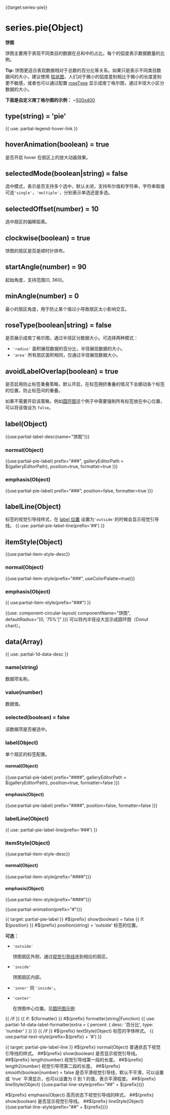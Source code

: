 {{target:series-pie}}

# series.pie(Object)

**饼图**

饼图主要用于表现不同类目的数据在总和中的占比。每个的弧度表示数据数量的比例。

**Tip:** 饼图更适合表现数据相对于总数的百分比等关系。如果只是表示不同类目数据间的大小，建议使用 [柱状图](bar)，人们对于微小的弧度差别相比于微小的长度差别更不敏感，或者也可以通过配置 [roseType](~series-pie.roseType) 显示成南丁格尔图，通过半径大小区分数据的大小。

**下面是自定义南丁格尔图的示例：**
~[500x400](${galleryViewPath}pie-custom&edit=1&reset=1)

## type(string) = 'pie'

{{ use: partial-legend-hover-link }}

## hoverAnimation(boolean) = true
是否开启 hover 在扇区上的放大动画效果。

## selectedMode(boolean|string) = false
选中模式，表示是否支持多个选中，默认关闭，支持布尔值和字符串，字符串取值可选`'single'`，`'multiple'`，分别表示单选还是多选。

## selectedOffset(number) = 10
选中扇区的偏移距离。

## clockwise(boolean) = true
饼图的扇区是否是顺时针排布。

## startAngle(number) = 90
起始角度，支持范围[0, 360]。

## minAngle(number) = 0
最小的扇区角度，用于防止某个值过小导致扇区太小影响交互。

## roseType(boolean|string) = false
是否展示成南丁格尔图，通过半径区分数据大小。可选择两种模式：

+ `'radius'` 面积展现数据的百分比，半径展现数据的大小。
+ `'area'` 所有扇区面积相同，仅通过半径展现数据大小。

## avoidLabelOverlap(boolean) = true
是否启用防止标签重叠策略，默认开启，在标签拥挤重叠的情况下会挪动各个标签的位置，防止标签间的重叠。

如果不需要开启该策略，例如[圆环图](${galleryEditorPath}pie-doughnut)这个例子中需要强制所有标签放在中心位置，可以将该值设为 `false`。

## label(Object)
{{use:partial-label-desc(name="饼图")}}
### normal(Object)
{{use:partial-pie-label(
    prefix="###",
    galleryEditorPath = ${galleryEditorPath},
    position=true,
    formatter=true
)}}
### emphasis(Object)
{{use:partial-pie-label(
    prefix="###",
    position=false,
    formatter=true
)}}

## labelLine(Object)
标签的视觉引导线样式，在 [label 位置](~series-pie.label.normal.position) 设置为`'outside'`的时候会显示视觉引导线。
{{ use: partial-pie-label-line(prefix='##') }}

## itemStyle(Object)
{{use:partial-item-style-desc}}
### normal(Object)
{{use:partial-item-style(prefix="###", useColorPalatte=true)}}
### emphasis(Object)
{{ use:partial-item-style(prefix="###") }}

{{use: component-circular-layout(
    componentName="饼图",
    defaultRadius="[0, '75%']"
)}}
可以将内半径设大显示成圆环图（Donut chart）。

## data(Array)
{{ use: partial-1d-data-desc }}
### name(string)
数据项名称。
### value(number)
数据值。
### selected(boolean) = false
该数据项是否被选中。

### label(Object)
单个扇区的标签配置。
#### normal(Object)
{{use:partial-pie-label(
    prefix="####",
    galleryEditorPath = ${galleryEditorPath},
    position=true,
    formatter=false
)}}
#### emphasis(Object)
{{use:partial-pie-label(
    prefix="####",
    position=false,
    formatter=false
)}}

### labelLine(Object)
{{ use: partial-pie-label-line(prefix='###') }}

### itemStyle(Object)
{{use:partial-item-style-desc}}
#### normal(Object)
{{use:partial-item-style(prefix="####")}}
#### emphasis(Object)
{{use:partial-item-style(prefix="####")}}

{{use:partial-animation(prefix="#")}}




{{ target: partial-pie-label }}
#${prefix} show(boolean) = false
{{ if: ${position} }}
#${prefix} position(string) = 'outside'
标签的位置。

**可选：**
+ `'outside'`

    饼图扇区外侧，通过[视觉引导线](~series-pie.labelLine)连到相应的扇区。

+ `'inside'`

    饼图扇区内部。

+ `'inner'` 同 `'inside'`。
+ `'center'`

    在饼图中心位置。见[圆环图示例](${galleryEditorPath}pie-doughnut)

{{ /if }}
{{ if: ${formatter} }}
#${prefix} formatter(string|Function)
{{ use: partial-1d-data-label-formatter(extra = {
    percent: {
        desc: '百分比',
        type: 'number'
    }
}) }}
{{ /if }}
#${prefix} textStyle(Object)
标签的字体样式。
{{ use:partial-text-style(prefix=${prefix} + '#') }}



{{ target: partial-pie-label-line }}
#${prefix} normal(Object)
普通状态下视觉引导线的样式。
##${prefix} show(boolean)
是否显示视觉引导线。
##${prefix} length(number)
视觉引导线第一段的长度。
##${prefix} length2(number)
视觉引导项第二段的长度。
##${prefix} smooth(boolean|number) = false
是否平滑视觉引导线，默认不平滑，可以设置成 `true` 平滑显示，也可以设置为 0 到 1 的值，表示平滑程度。
##${prefix} lineStyle(Object)
{{use:partial-line-style(prefix="##" + ${prefix})}}

#${prefix} emphasis(Object)
高亮状态下视觉引导线的样式。
##${prefix} show(boolean)
是否显示视觉引导线。
##${prefix} lineStyle(Object)
{{use:partial-line-style(prefix="##" + ${prefix})}}

